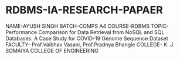 # RDBMS-IA-RESEARCH-PAPAER

NAME-AYUSH SINGH
BATCH-COMPS A4
COURSE-RDBMS
TOPIC-Performance Comparison for Data Retrieval from
      NoSQL and SQL Databases: A Case Study for
      COVID-19 Genome Sequence Dataset
FACULTY- Prof.Vaibhav Vasani, Prof.Pradnya Bhangle
COLLEGE- K. J. SOMAIYA COLLEGE OF ENGINEERING
